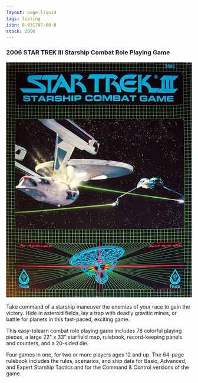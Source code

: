 ```yaml
---
layout: page.liquid
tags: listing
isbn: 0-931787-06-8
stock: 2006
---
```


### 2006 STAR TREK III Starship Combat Role Playing Game

![FASA 2006](/images/FASA-2006.webp)

Take command of a starship maneuver the enemies of your race to gain the victory. Hide in asteroid fields, lay a trap with deadly gravitic mines, or battle for planets in this fast-paced, exciting game. 

This easy-tolearn combat role playing game includes 78 colorful playing pieces, a large 22" x 33" starfield map, rulebook, record-keeping panels and counters, and a 20-sided die. 

Four games in one, for two or more players ages 12 and up. The 64-page rulebook includes the rules, scenarios, and ship data for Basic, Advanced, and Expert Starship Tactics and for the Command & Control versions of the game.